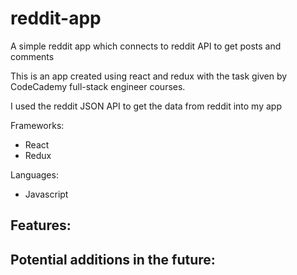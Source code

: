 # reddit-app
A simple reddit app which connects to reddit API to get posts and comments

This is an app created using react and redux with the task given by CodeCademy full-stack engineer courses.

I used the reddit JSON API to get the data from reddit into my app

Frameworks:
 - React
 - Redux
 
Languages:
 - Javascript
 
Features:
 -
 
Potential additions in the future:
 -

